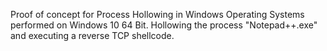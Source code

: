 Proof of concept for Process Hollowing in Windows Operating Systems performed on Windows 10 64 Bit. Hollowing the process "Notepad++.exe" and executing a reverse TCP shellcode.
